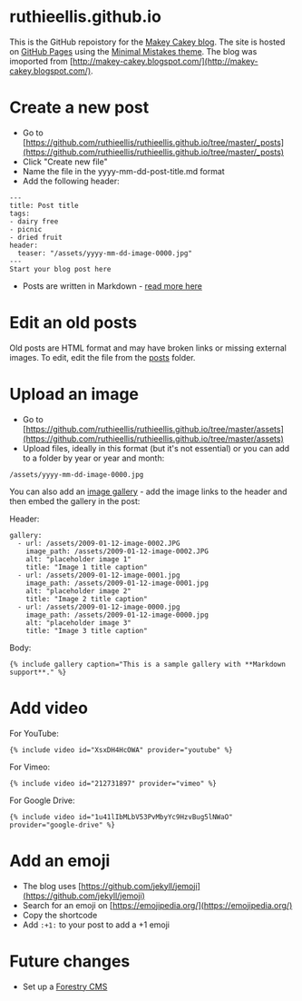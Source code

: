 # ruthieellis.github.io
This is the GitHub repoistory for the [Makey Cakey blog](https://ruth.ellis.scot/). The site is hosted on [GitHub Pages](https://pages.github.com/) using the [Minimal Mistakes theme](https://mmistakes.github.io/minimal-mistakes/). The blog was imoported from [http://makey-cakey.blogspot.com/](http://makey-cakey.blogspot.com/). 

# Create a new post
* Go to [https://github.com/ruthieellis/ruthieellis.github.io/tree/master/_posts](https://github.com/ruthieellis/ruthieellis.github.io/tree/master/_posts) 
* Click "Create new file"
* Name the file in the yyyy-mm-dd-post-title.md format 
* Add the following header:
```
---
title: Post title
tags:
- dairy free
- picnic
- dried fruit
header:
  teaser: "/assets/yyyy-mm-dd-image-0000.jpg"
---
Start your blog post here

```
* Posts are written in Markdown - [read more here](https://mmistakes.github.io/minimal-mistakes/markup/markup-html-tags-and-formatting/)

# Edit an old posts
Old posts are HTML format and may have broken links or missing external images. To edit, edit the file from the [posts](https://github.com/ruthieellis/ruthieellis.github.io/tree/master/_posts) folder.

# Upload an image
* Go to [https://github.com/ruthieellis/ruthieellis.github.io/tree/master/assets](https://github.com/ruthieellis/ruthieellis.github.io/tree/master/assets)
* Upload files, ideally in this format (but it's not essential) or you can add to a folder by year or year and month: 
```
/assets/yyyy-mm-dd-image-0000.jpg
```

You can also add an [image gallery](https://mmistakes.github.io/minimal-mistakes/docs/helpers/) - add the image links to the header and then embed the gallery in the post:

Header:
```
gallery:
  - url: /assets/2009-01-12-image-0002.JPG
    image_path: /assets/2009-01-12-image-0002.JPG
    alt: "placeholder image 1"
    title: "Image 1 title caption"
  - url: /assets/2009-01-12-image-0001.jpg
    image_path: /assets/2009-01-12-image-0001.jpg
    alt: "placeholder image 2"
    title: "Image 2 title caption"
  - url: /assets/2009-01-12-image-0000.jpg
    image_path: /assets/2009-01-12-image-0000.jpg
    alt: "placeholder image 3"
    title: "Image 3 title caption"
```


Body:
```
{% include gallery caption="This is a sample gallery with **Markdown support**." %}
```

# Add video
For YouTube:
```
{% include video id="XsxDH4HcOWA" provider="youtube" %}
```

For Vimeo:
```
{% include video id="212731897" provider="vimeo" %}
```

For Google Drive:
```
{% include video id="1u41lIbMLbV53PvMbyYc9HzvBug5lNWaO" provider="google-drive" %}
```

# Add an emoji
* The blog uses [https://github.com/jekyll/jemoji](https://github.com/jekyll/jemoji)
* Search for an emoji on [https://emojipedia.org/](https://emojipedia.org/)
* Copy the shortcode
* Add ```:+1:``` to your post to add a +1 emoji




# Future changes
* Set up a [Forestry CMS](https://forestry.io/)
